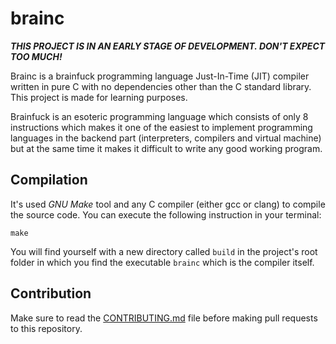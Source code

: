 # brainc
***THIS PROJECT IS IN AN EARLY STAGE OF DEVELOPMENT. DON'T EXPECT TOO MUCH!***

Brainc is a brainfuck programming language Just-In-Time (JIT) compiler written in pure C with no dependencies other than the C standard library. This project is made for learning purposes.

Brainfuck is an esoteric programming language which consists of only 8 instructions which makes it one of the easiest to implement programming languages in the backend part (interpreters, compilers and virtual machine) but at the same time it makes it difficult to write any good working program.

## Compilation
It's used *GNU Make* tool and any C compiler (either gcc or clang) to compile the source code. You can execute the following instruction in your terminal:
```console
make
```

You will find yourself with a new directory called `build` in the project's root folder in which you find the executable `brainc` which is the compiler itself.

## Contribution
Make sure to read the [CONTRIBUTING.md](https://github.com/detectivekaktus/brainc/blob/master/CONTRIBUTING.md) file before making pull requests to this repository.
